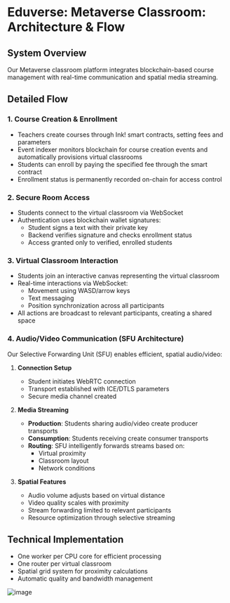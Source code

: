 # Eduverse: Metaverse Classroom: Architecture & Flow

## System Overview
Our Metaverse classroom platform integrates blockchain-based course management with real-time communication and spatial media streaming.

## Detailed Flow

### 1. Course Creation & Enrollment
- Teachers create courses through Ink! smart contracts, setting fees and parameters
- Event indexer monitors blockchain for course creation events and automatically provisions virtual classrooms
- Students can enroll by paying the specified fee through the smart contract
- Enrollment status is permanently recorded on-chain for access control

### 2. Secure Room Access
- Students connect to the virtual classroom via WebSocket
- Authentication uses blockchain wallet signatures:
    - Student signs a text with their private key
    - Backend verifies signature and checks enrollment status
    - Access granted only to verified, enrolled students

### 3. Virtual Classroom Interaction
- Students join an interactive canvas representing the virtual classroom
- Real-time interactions via WebSocket:
    - Movement using WASD/arrow keys
    - Text messaging
    - Position synchronization across all participants
- All actions are broadcast to relevant participants, creating a shared space

### 4. Audio/Video Communication (SFU Architecture)
Our Selective Forwarding Unit (SFU) enables efficient, spatial audio/video:

1. **Connection Setup**
    - Student initiates WebRTC connection
    - Transport established with ICE/DTLS parameters
    - Secure media channel created

2. **Media Streaming**
    - **Production**: Students sharing audio/video create producer transports
    - **Consumption**: Students receiving create consumer transports
    - **Routing**: SFU intelligently forwards streams based on:
        - Virtual proximity
        - Classroom layout
        - Network conditions

3. **Spatial Features**
    - Audio volume adjusts based on virtual distance
    - Video quality scales with proximity
    - Stream forwarding limited to relevant participants
    - Resource optimization through selective streaming

## Technical Implementation
- One worker per CPU core for efficient processing
- One router per virtual classroom
- Spatial grid system for proximity calculations
- Automatic quality and bandwidth management

![image](https://github.com/user-attachments/assets/87b70990-a3fe-4a5b-82cf-9b92ea788839)
